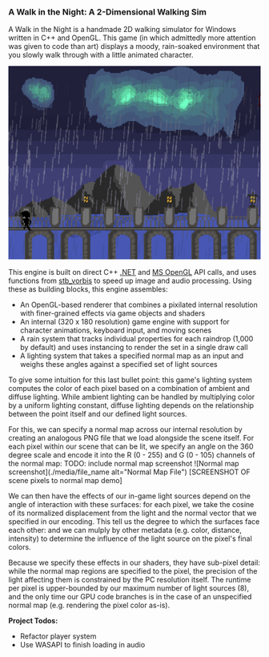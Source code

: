 
### A Walk in the Night: A 2-Dimensional Walking Sim

A Walk in the Night is a handmade 2D walking simulator for Windows written in C++ and OpenGL. This game (in which admittedly more attention was given to code than art) displays a moody, rain-soaked environment that you slowly walk through with a little animated character.

![Game Image](./media/Screenshot1.png)

This engine is built on direct C++ [.NET](https://learn.microsoft.com/en-us/docs/) and [MS OpenGL](https://learn.microsoft.com/en-us/windows/win32/opengl/opengl) API calls, and uses functions from [stb_vorbis](https://github.com/nothings/stb) to speed up image and audio processing. Using these as building blocks, this engine assembles: 
- An OpenGL-based renderer that combines a pixilated internal resolution with finer-grained effects via game objects and shaders
- An internal (320 x 180 resolution) game engine with support for character animations, keyboard input, and moving scenes
- A rain system that tracks individual properties for each raindrop (1,000 by default) and uses instancing to render the set in a single draw call
- A lighting system that takes a specified normal map as an input and weighs these angles against a specified set of light sources

To give some intuition for this last bullet point: this game's lighting system computes the color of each pixel based on a combination of ambient and diffuse lighting. While ambient lighting can be handled by multiplying color by a uniform lighting constant, diffuse lighting depends on the relationship between the point itself and our defined light sources.

For this, we can specify a normal map across our internal resolution by creating an analogous PNG file that we load alongside the scene itself. For each pixel within our scene that can be lit, we specify an angle on the 360 degree scale and encode it into the R (0 - 255) and G (0 - 105) channels of the normal map:
TODO: include normal map screenshot
![Normal map screenshot](./media/file_name alt="Normal Map File")
[SCREENSHOT OF scene pixels to normal map demo]

We can then have the effects of our in-game light sources depend on the angle of interaction with these surfaces: for each pixel, we take the cosine of its normalized displacement from the light and the normal vector that we specified in our encoding. This tell us the degree to which the surfaces face each other: and we can mulply by other metadata (e.g. color, distance, intensity) to determine the influence of the light source on the pixel's final colors.

Because we specify these effects in our shaders, they have sub-pixel detail: while the normal map regions are specified to the pixel, the precision of the light affecting them is constrained by the PC resolution itself. The runtime per pixel is upper-bounded by our maximum number of light sources (8), and the only time our GPU code branches is in the case of an unspecified normal map (e.g. rendering the pixel color as-is). 

**Project Todos:**
- Refactor player system
- Use WASAPI to finish loading in audio
